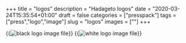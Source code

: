 +++
title = "logos"
description = "Hadageto logos"
date = "2020-03-24T15:35:54+01:00"
draft = false
categories = ["presspack"]
tags = ["press","logo","image"]
slug = "logos"
images = [""]
+++

{{<img src="/hadageto_logo_black_on_transparent_large.png" title="large black logo" caption="black logo on transparent background" alt="black logo image file">}}
{{<img src="/hadageto_logo_white_on_transparent_large.png" title="large white logo" caption="white logo on transparent background" alt="white logo image file">}}
